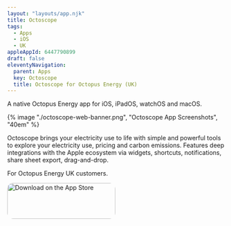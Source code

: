 ```yaml
---
layout: "layouts/app.njk"
title: Octoscope
tags: 
  - Apps
  - iOS
  - UK
appleAppId: 6447790899
draft: false
eleventyNavigation:
  parent: Apps
  key: Octoscope
  title: Octoscope for Octopus Energy (UK)
---
```


A native Octopus Energy app for iOS, iPadOS, watchOS and macOS.

<div class="img-container">
  {% image "./octoscope-web-banner.png", "Octoscope App Screenshots", "40em" %}
</div>

Octoscope brings your electricity use to life with simple and powerful tools to explore your electricity use, pricing and carbon emissions. Features deep integrations with the Apple ecosystem via widgets, shortcuts, notifications, share sheet export, drag-and-drop.

For Octopus Energy UK customers.

<a href="https://apps.apple.com/gb/app/octoscope-electricity-gas/id6447790899?itsct=apps_box_badge&amp;itscg=30200" style="display: inline-block; overflow: hidden; border-radius: 13px; width: 250px; height: 83px;"><img src="https://tools.applemediaservices.com/api/badges/download-on-the-app-store/white/en-us?size=250x83&amp;releaseDate=1690416000" alt="Download on the App Store" style="border-radius: 13px; width: 250px; height: 83px;"></a>
